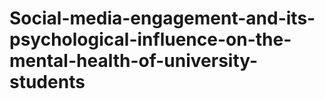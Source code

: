 # Social-media-engagement-and-its-psychological-influence-on-the-mental-health-of-university-students